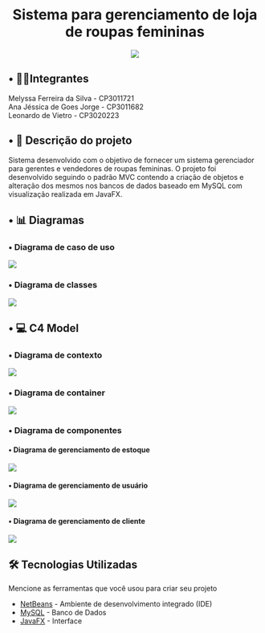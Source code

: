 <div align="center">

# Sistema para gerenciamento de loja de roupas femininas
<img src="https://i.imgur.com/6CnO0ZE.png">
</div>

<section id="Integrantes">

## • 👨‍🎓Integrantes
Melyssa Ferreira da Silva - CP3011721
<br>
Ana Jéssica de Goes Jorge - CP3011682
<br>
Leonardo de Vietro - CP3020223

</section>

<section id="Descrição">

## • 📝 Descrição do projeto
Sistema desenvolvido com o objetivo de fornecer um sistema gerenciador para gerentes
e vendedores de roupas femininas. O projeto foi desenvolvido seguindo o padrão MVC contendo
a criação de objetos e alteração dos mesmos nos bancos de dados baseado em MySQL com
visualização realizada em JavaFX.

 </section>

<section id="Diagramas">

## • 📊 Diagramas
### • Diagrama de caso de uso
<img src="https://i.imgur.com/FXr0uN8.png">

### • Diagrama de classes
<img src="https://i.imgur.com/8Sa2FQa.png">

 </section>

<section id="C4 Model">

## • 💻 C4 Model
### • Diagrama de contexto
<img src="https://i.imgur.com/RlkVSPw.png">

### • Diagrama de container
<img src="https://i.imgur.com/vLDZWvd.png">

### • Diagrama de componentes

#### • Diagrama de gerenciamento de estoque
<img src="https://i.imgur.com/S66vfez.png">

#### • Diagrama de gerenciamento de usuário
<img src="https://i.imgur.com/zWpf7SG.png">

#### • Diagrama de gerenciamento de cliente
<img src="https://i.imgur.com/nnHOdh1.png">


 </section>

<section id="tecnologias">

##  🛠️ Tecnologias Utilizadas

Mencione as ferramentas que você usou para criar seu projeto

* [NetBeans](https://netbeans.apache.org/download/index.html) - Ambiente de desenvolvimento integrado (IDE)
* [MySQL](https://www.mysql.com/) - Banco de Dados
* [JavaFX]() - Interface
 </section>

<section id="licença">
